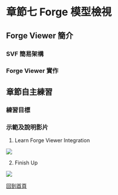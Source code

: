 # 章節七 Forge 模型檢視

## Forge Viewer 簡介

### SVF 簡易架構

### Forge Viewer 實作

## 章節自主練習

### 練習目標


### 示範及說明影片

1. Learn Forge Viewer Integration<br/>

[![](http://img.youtube.com/vi/zMe916wVAgo/0.jpg)](http://www.youtube.com/watch?v=zMe916wVAgo "7.1-Forge Viewer Implementation")

2. Finish Up<br/>

[![](http://img.youtube.com/vi/9vJQBG3ORJA/0.jpg)](http://www.youtube.com/watch?v=9vJQBG3ORJA "7.2-Forge Viewer Implementation contd")

[回到首頁](../README.md)